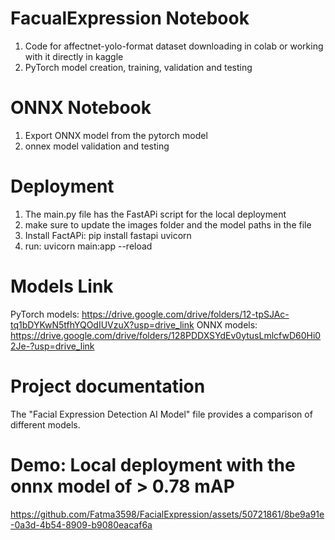 # FacualExpression Notebook
1. Code for affectnet-yolo-format dataset downloading in colab or working with it directly in kaggle
2. PyTorch model creation, training, validation and testing

# ONNX Notebook
1. Export ONNX model from the pytorch model
2. onnex model validation and testing

# Deployment
1. The main.py file has the FastAPi script for the local deployment
2. make sure to update the images folder and the model paths in the file
3. Install FactAPi: pip install fastapi uvicorn
5. run: uvicorn main:app --reload

# Models Link
  PyTorch models: https://drive.google.com/drive/folders/12-tpSJAc-tq1bDYKwN5tfhYQOdIUVzuX?usp=drive_link
  ONNX models: https://drive.google.com/drive/folders/128PDDXSYdEv0ytusLmlcfwD60Hi02Je-?usp=drive_link

# Project documentation
The "Facial Expression Detection AI Model" file provides a comparison of different models.

# Demo: Local deployment with the onnx model of > 0.78 mAP

https://github.com/Fatma3598/FacialExpression/assets/50721861/8be9a91e-0a3d-4b54-8909-b9080eacaf6a


